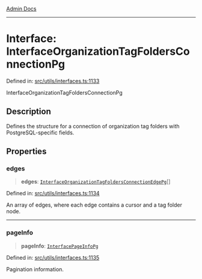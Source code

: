 [Admin Docs](/)

***

# Interface: InterfaceOrganizationTagFoldersConnectionPg

Defined in: [src/utils/interfaces.ts:1133](https://github.com/PalisadoesFoundation/talawa-admin/blob/main/src/utils/interfaces.ts#L1133)

InterfaceOrganizationTagFoldersConnectionPg

## Description

Defines the structure for a connection of organization tag folders with PostgreSQL-specific fields.

## Properties

### edges

> **edges**: [`InterfaceOrganizationTagFoldersConnectionEdgePg`](InterfaceOrganizationTagFoldersConnectionEdgePg.md)[]

Defined in: [src/utils/interfaces.ts:1134](https://github.com/PalisadoesFoundation/talawa-admin/blob/main/src/utils/interfaces.ts#L1134)

An array of edges, where each edge contains a cursor and a tag folder node.

***

### pageInfo

> **pageInfo**: [`InterfacePageInfoPg`](InterfacePageInfoPg.md)

Defined in: [src/utils/interfaces.ts:1135](https://github.com/PalisadoesFoundation/talawa-admin/blob/main/src/utils/interfaces.ts#L1135)

Pagination information.
